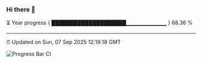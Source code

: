 ### Hi there 👋

⏳ Year progress { ████████████████████▁▁▁▁▁▁▁▁▁▁ } 68.36 %

---

⏰ Updated on Sun, 07 Sep 2025 12:19:18 GMT

![Progress Bar CI](https://github.com/Shyam-Makwana/GitHub-Actions-Demo/workflows/Progress%20Bar%20CI/badge.svg)
